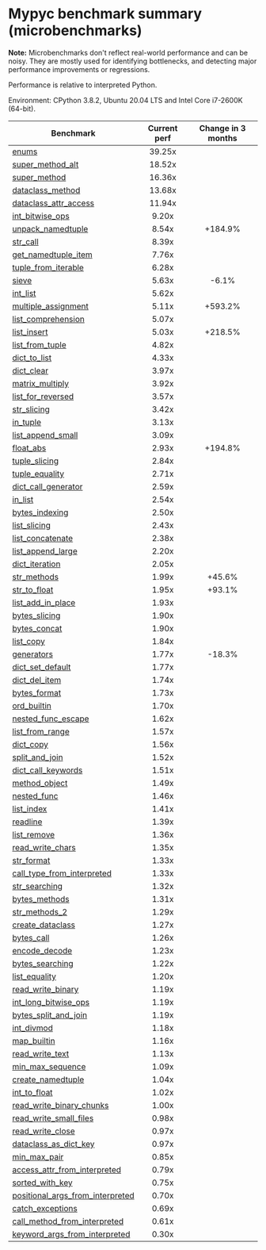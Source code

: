 # Mypyc benchmark summary (microbenchmarks)

**Note:** Microbenchmarks don't reflect real-world performance and can be noisy.
           They are mostly used for identifying bottlenecks, and detecting major performance
           improvements or regressions.

Performance is relative to interpreted Python.

Environment: CPython 3.8.2, Ubuntu 20.04 LTS and Intel Core i7-2600K (64-bit).

| Benchmark | Current perf | Change in 3 months |
| --- | :---: | :---: |
| [enums](benchmarks/enums.md) | 39.25x |  |
| [super_method_alt](benchmarks/super_method_alt.md) | 18.52x |  |
| [super_method](benchmarks/super_method.md) | 16.36x |  |
| [dataclass_method](benchmarks/dataclass_method.md) | 13.68x |  |
| [dataclass_attr_access](benchmarks/dataclass_attr_access.md) | 11.94x |  |
| [int_bitwise_ops](benchmarks/int_bitwise_ops.md) | 9.20x |  |
| [unpack_namedtuple](benchmarks/unpack_namedtuple.md) | 8.54x | +184.9% |
| [str_call](benchmarks/str_call.md) | 8.39x |  |
| [get_namedtuple_item](benchmarks/get_namedtuple_item.md) | 7.76x |  |
| [tuple_from_iterable](benchmarks/tuple_from_iterable.md) | 6.28x |  |
| [sieve](benchmarks/sieve.md) | 5.63x | -6.1% |
| [int_list](benchmarks/int_list.md) | 5.62x |  |
| [multiple_assignment](benchmarks/multiple_assignment.md) | 5.11x | +593.2% |
| [list_comprehension](benchmarks/list_comprehension.md) | 5.07x |  |
| [list_insert](benchmarks/list_insert.md) | 5.03x | +218.5% |
| [list_from_tuple](benchmarks/list_from_tuple.md) | 4.82x |  |
| [dict_to_list](benchmarks/dict_to_list.md) | 4.33x |  |
| [dict_clear](benchmarks/dict_clear.md) | 3.97x |  |
| [matrix_multiply](benchmarks/matrix_multiply.md) | 3.92x |  |
| [list_for_reversed](benchmarks/list_for_reversed.md) | 3.57x |  |
| [str_slicing](benchmarks/str_slicing.md) | 3.42x |  |
| [in_tuple](benchmarks/in_tuple.md) | 3.13x |  |
| [list_append_small](benchmarks/list_append_small.md) | 3.09x |  |
| [float_abs](benchmarks/float_abs.md) | 2.93x | +194.8% |
| [tuple_slicing](benchmarks/tuple_slicing.md) | 2.84x |  |
| [tuple_equality](benchmarks/tuple_equality.md) | 2.71x |  |
| [dict_call_generator](benchmarks/dict_call_generator.md) | 2.59x |  |
| [in_list](benchmarks/in_list.md) | 2.54x |  |
| [bytes_indexing](benchmarks/bytes_indexing.md) | 2.50x |  |
| [list_slicing](benchmarks/list_slicing.md) | 2.43x |  |
| [list_concatenate](benchmarks/list_concatenate.md) | 2.38x |  |
| [list_append_large](benchmarks/list_append_large.md) | 2.20x |  |
| [dict_iteration](benchmarks/dict_iteration.md) | 2.05x |  |
| [str_methods](benchmarks/str_methods.md) | 1.99x | +45.6% |
| [str_to_float](benchmarks/str_to_float.md) | 1.95x | +93.1% |
| [list_add_in_place](benchmarks/list_add_in_place.md) | 1.93x |  |
| [bytes_slicing](benchmarks/bytes_slicing.md) | 1.90x |  |
| [bytes_concat](benchmarks/bytes_concat.md) | 1.90x |  |
| [list_copy](benchmarks/list_copy.md) | 1.84x |  |
| [generators](benchmarks/generators.md) | 1.77x | -18.3% |
| [dict_set_default](benchmarks/dict_set_default.md) | 1.77x |  |
| [dict_del_item](benchmarks/dict_del_item.md) | 1.74x |  |
| [bytes_format](benchmarks/bytes_format.md) | 1.73x |  |
| [ord_builtin](benchmarks/ord_builtin.md) | 1.70x |  |
| [nested_func_escape](benchmarks/nested_func_escape.md) | 1.62x |  |
| [list_from_range](benchmarks/list_from_range.md) | 1.57x |  |
| [dict_copy](benchmarks/dict_copy.md) | 1.56x |  |
| [split_and_join](benchmarks/split_and_join.md) | 1.52x |  |
| [dict_call_keywords](benchmarks/dict_call_keywords.md) | 1.51x |  |
| [method_object](benchmarks/method_object.md) | 1.49x |  |
| [nested_func](benchmarks/nested_func.md) | 1.46x |  |
| [list_index](benchmarks/list_index.md) | 1.41x |  |
| [readline](benchmarks/readline.md) | 1.39x |  |
| [list_remove](benchmarks/list_remove.md) | 1.36x |  |
| [read_write_chars](benchmarks/read_write_chars.md) | 1.35x |  |
| [str_format](benchmarks/str_format.md) | 1.33x |  |
| [call_type_from_interpreted](benchmarks/call_type_from_interpreted.md) | 1.33x |  |
| [str_searching](benchmarks/str_searching.md) | 1.32x |  |
| [bytes_methods](benchmarks/bytes_methods.md) | 1.31x |  |
| [str_methods_2](benchmarks/str_methods_2.md) | 1.29x |  |
| [create_dataclass](benchmarks/create_dataclass.md) | 1.27x |  |
| [bytes_call](benchmarks/bytes_call.md) | 1.26x |  |
| [encode_decode](benchmarks/encode_decode.md) | 1.23x |  |
| [bytes_searching](benchmarks/bytes_searching.md) | 1.22x |  |
| [list_equality](benchmarks/list_equality.md) | 1.20x |  |
| [read_write_binary](benchmarks/read_write_binary.md) | 1.19x |  |
| [int_long_bitwise_ops](benchmarks/int_long_bitwise_ops.md) | 1.19x |  |
| [bytes_split_and_join](benchmarks/bytes_split_and_join.md) | 1.19x |  |
| [int_divmod](benchmarks/int_divmod.md) | 1.18x |  |
| [map_builtin](benchmarks/map_builtin.md) | 1.16x |  |
| [read_write_text](benchmarks/read_write_text.md) | 1.13x |  |
| [min_max_sequence](benchmarks/min_max_sequence.md) | 1.09x |  |
| [create_namedtuple](benchmarks/create_namedtuple.md) | 1.04x |  |
| [int_to_float](benchmarks/int_to_float.md) | 1.02x |  |
| [read_write_binary_chunks](benchmarks/read_write_binary_chunks.md) | 1.00x |  |
| [read_write_small_files](benchmarks/read_write_small_files.md) | 0.98x |  |
| [read_write_close](benchmarks/read_write_close.md) | 0.97x |  |
| [dataclass_as_dict_key](benchmarks/dataclass_as_dict_key.md) | 0.97x |  |
| [min_max_pair](benchmarks/min_max_pair.md) | 0.85x |  |
| [access_attr_from_interpreted](benchmarks/access_attr_from_interpreted.md) | 0.79x |  |
| [sorted_with_key](benchmarks/sorted_with_key.md) | 0.75x |  |
| [positional_args_from_interpreted](benchmarks/positional_args_from_interpreted.md) | 0.70x |  |
| [catch_exceptions](benchmarks/catch_exceptions.md) | 0.69x |  |
| [call_method_from_interpreted](benchmarks/call_method_from_interpreted.md) | 0.61x |  |
| [keyword_args_from_interpreted](benchmarks/keyword_args_from_interpreted.md) | 0.30x |  |
